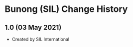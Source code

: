 Bunong (SIL) Change History
=======================

1.0 (03 May 2021)
-----------------

* Created by SIL International
